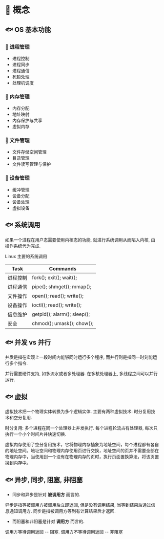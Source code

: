 # :whale: 概念

## :fish: OS 基本功能

### :honeybee: 进程管理

- 进程控制
- 进程同步
- 进程通信
- 死锁处理
- 处理机调度

### :honeybee: 内存管理

- 内存分配
- 地址映射
- 内存保护与共享
- 虚拟内存

### :honeybee: 文件管理

- 文件存储空间管理
- 目录管理
- 文件读写管理与保护

### :honeybee: 设备管理

- 缓冲管理
- 设备分配
- 设备处理
- 虚拟设备

## :fish: 系统调用

如果一个进程在用户态需要使用内核态的功能, 就进行系统调用从而陷入内核, 由操作系统代为完成.

Linux 主要的系统调用

| Task     | Commands                    |
| -------- | --------------------------- |
| 进程控制 | fork(); exit(); wait();     |
| 进程通信 | pipe(); shmget(); mmap();   |
| 文件操作 | open(); read(); write();    |
| 设备操作 | ioctl(); read(); write();   |
| 信息维护 | getpid(); alarm(); sleep(); |
| 安全     | chmod(); umask(); chow();   |

## :fish: 并发 vs 并行

并发是指在宏观上一段时间内能够同时运行多个程序, 而并行则是指同一时刻能运行多个指令.

并行需要硬件支持, 如多流水或者多处理器. 在多核处理器上, 多线程之间可以并行运行.

## :fish: 虚拟

虚拟技术把一个物理实体转换为多个逻辑实体.
主要有两种虚拟技术: 时分复用技术和空分复用.

时分复用: 多个进程在同一个处理器上并发执行. 每个进程轮流占有处理器, 每次只执行一个小个时间片并快速切换.

虚拟内存使用了空分复用技术，它将物理内存抽象为地址空间，每个进程都有各自的地址空间。地址空间和物理内存使用页进行交换，地址空间的页并不需要全部在物理内存中，当使用到一个没有在物理内存的页时，执行页面置换算法，将该页置换到内存中。

## :fish: 异步, 同步, 阻塞, 非阻塞

- 同步和异步是针对 **被调用方** 而言的.

异步是指等被调用方被调用后立即返回, 但是没有调用结果, 当等到结果后通过信息通知调用方.
同步是指被调用方等到有计算结果后才返回.

- 而阻塞和非阻塞是针对 **调用方** 而言的.

调用方等待调用返回 -- 阻塞.
调用方不等待调用返回 -- 非阻塞